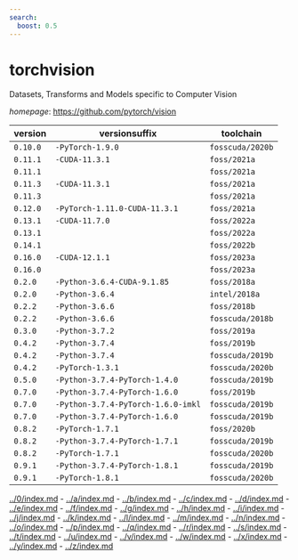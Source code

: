 ```yaml
---
search:
  boost: 0.5
---
```

# torchvision

Datasets, Transforms and Models specific to Computer Vision

*homepage*: <https://github.com/pytorch/vision>

version | versionsuffix | toolchain
--------|---------------|----------
``0.10.0`` | ``-PyTorch-1.9.0`` | ``fosscuda/2020b``
``0.11.1`` | ``-CUDA-11.3.1`` | ``foss/2021a``
``0.11.1`` |  | ``foss/2021a``
``0.11.3`` | ``-CUDA-11.3.1`` | ``foss/2021a``
``0.11.3`` |  | ``foss/2021a``
``0.12.0`` | ``-PyTorch-1.11.0-CUDA-11.3.1`` | ``foss/2021a``
``0.13.1`` | ``-CUDA-11.7.0`` | ``foss/2022a``
``0.13.1`` |  | ``foss/2022a``
``0.14.1`` |  | ``foss/2022b``
``0.16.0`` | ``-CUDA-12.1.1`` | ``foss/2023a``
``0.16.0`` |  | ``foss/2023a``
``0.2.0`` | ``-Python-3.6.4-CUDA-9.1.85`` | ``foss/2018a``
``0.2.0`` | ``-Python-3.6.4`` | ``intel/2018a``
``0.2.2`` | ``-Python-3.6.6`` | ``foss/2018b``
``0.2.2`` | ``-Python-3.6.6`` | ``fosscuda/2018b``
``0.3.0`` | ``-Python-3.7.2`` | ``foss/2019a``
``0.4.2`` | ``-Python-3.7.4`` | ``foss/2019b``
``0.4.2`` | ``-Python-3.7.4`` | ``fosscuda/2019b``
``0.4.2`` | ``-PyTorch-1.3.1`` | ``fosscuda/2020b``
``0.5.0`` | ``-Python-3.7.4-PyTorch-1.4.0`` | ``fosscuda/2019b``
``0.7.0`` | ``-Python-3.7.4-PyTorch-1.6.0`` | ``foss/2019b``
``0.7.0`` | ``-Python-3.7.4-PyTorch-1.6.0-imkl`` | ``fosscuda/2019b``
``0.7.0`` | ``-Python-3.7.4-PyTorch-1.6.0`` | ``fosscuda/2019b``
``0.8.2`` | ``-PyTorch-1.7.1`` | ``foss/2020b``
``0.8.2`` | ``-Python-3.7.4-PyTorch-1.7.1`` | ``fosscuda/2019b``
``0.8.2`` | ``-PyTorch-1.7.1`` | ``fosscuda/2020b``
``0.9.1`` | ``-Python-3.7.4-PyTorch-1.8.1`` | ``fosscuda/2019b``
``0.9.1`` | ``-PyTorch-1.8.1`` | ``fosscuda/2020b``

[../0/index.md](0) - [../a/index.md](a) - [../b/index.md](b) - [../c/index.md](c) - [../d/index.md](d) - [../e/index.md](e) - [../f/index.md](f) - [../g/index.md](g) - [../h/index.md](h) - [../i/index.md](i) - [../j/index.md](j) - [../k/index.md](k) - [../l/index.md](l) - [../m/index.md](m) - [../n/index.md](n) - [../o/index.md](o) - [../p/index.md](p) - [../q/index.md](q) - [../r/index.md](r) - [../s/index.md](s) - [../t/index.md](t) - [../u/index.md](u) - [../v/index.md](v) - [../w/index.md](w) - [../x/index.md](x) - [../y/index.md](y) - [../z/index.md](z)

